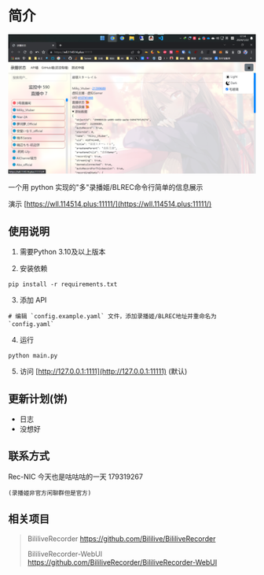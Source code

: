 # 简介

![截图_2024-01-22_17-14-21](https://raw.githubusercontent.com/jkfujr/Rec-Stutas/main/%E6%88%AA%E5%9B%BE_2024-01-22_17-14-21.png)


一个用 python 实现的"多"录播姬/BLREC命令行简单的信息展示

演示 [https://wll.114514.plus:11111/](https://wll.114514.plus:11111/)


## 使用说明

1. 需要Python 3.10及以上版本

2. 安装依赖

```
pip install -r requirements.txt
```

3. 添加 API

```
# 编辑 `config.example.yaml` 文件，添加录播姬/BLREC地址并重命名为 `config.yaml` 
```

4. 运行

```
python main.py
```

5. 访问 [http://127.0.0.1:1111](http://127.0.0.1:11111) (默认)



## 更新计划(饼)

- 日志
- 没想好


## 联系方式

Rec-NIC 今天也是咕咕咕的一天 179319267

    (录播姬非官方闲聊群但是官方)

## 相关项目

> BililiveRecorder https://github.com/Bililive/BililiveRecorder
> 
> BililiveRecorder-WebUI https://github.com/BililiveRecorder/BililiveRecorder-WebUI
